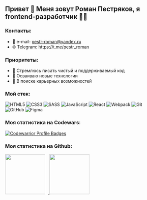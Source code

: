 ## Привет 👋 Меня зовут Роман Пестряков, я frontend-разработчик 👨‍💻
### Контакты:
- 📧 e-mail: pestr-roman@yandex.ru
- 🌐 Telegram: https://t.me/pestr_roman
### Приоритеты:
- 💎 Стремлюсь писать чистый и поддерживаемый код
- 🚀 Осваиваю новые технологии
- 💼 В поиске карьерных возможностей
### Мой стек:
![HTML5](https://img.shields.io/badge/html5-%23E34F26.svg?style=for-the-badge&logo=html5&logoColor=white)
![CSS3](https://img.shields.io/badge/css3-%231572B6.svg?style=for-the-badge&logo=css3&logoColor=white)
![SASS](https://img.shields.io/badge/SASS-hotpink.svg?style=for-the-badge&logo=SASS&logoColor=white)
![JavaScript](https://img.shields.io/badge/javascript-%23323330.svg?style=for-the-badge&logo=javascript&logoColor=%23F7DF1E)
![React](https://img.shields.io/badge/react-%2320232a.svg?style=for-the-badge&logo=react&logoColor=%2361DAFB)
![Webpack](https://img.shields.io/badge/webpack-%238DD6F9.svg?style=for-the-badge&logo=webpack&logoColor=black)
![Git](https://img.shields.io/badge/git-%23F05033.svg?style=for-the-badge&logo=git&logoColor=white)
![GitHub](https://img.shields.io/badge/github-%23121011.svg?style=for-the-badge&logo=github&logoColor=white)
![Figma](https://img.shields.io/badge/figma-%23F24E1E.svg?style=for-the-badge&logo=figma&logoColor=white)
### Моя статистика на Codewars:
[![Codewarrior Profile Badges](https://www.codewars.com/users/RomanPestryakov98/badges/large)](https://www.codewars.com/users/Alexeyitm)
### Моя статистика на Github:
<div>
<a href="https://github-readme-stats.vercel.app/api?username=RomanPestryakov98&show_icons=true">
  <img height="130" style="margin-right: 10px" src="https://github-readme-stats.vercel.app/api?username=RomanPestryakov98&hide=contribs&show_icons=true" />
</a>
<a href="https://github-readme-stats.vercel.app/api/top-langs/?username=RomanPestryakov98&layout=compact">
  <img height="130" src="https://github-readme-stats.vercel.app/api/top-langs/?username=RomanPestryakov98&layout=compact" />
</a>
</div>
